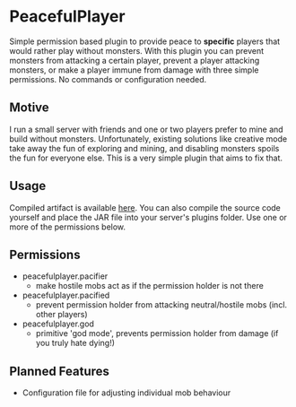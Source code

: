 # PeacefulPlayer
Simple permission based plugin to provide peace to **specific** players that would rather play without monsters. With
this plugin you can prevent monsters from attacking a certain player, prevent a player attacking monsters, or make a
player immune from damage with three simple permissions. No commands or configuration needed.

## Motive
I run a small server with friends and one or two players prefer to mine and build without monsters. Unfortunately,
existing solutions like creative mode take away the fun of exploring and mining, and disabling monsters spoils the fun
for everyone else. This is a very simple plugin that aims to fix that.

## Usage
Compiled artifact is available [here](https://dev.bukkit.org/projects/peacefulplayer). You can also compile the source
code yourself and place the JAR file into your server's plugins folder. Use one or more of the permissions below.

## Permissions
* peacefulplayer.pacifier
    - make hostile mobs act as if the permission holder is not there
* peacefulplayer.pacified
    - prevent permission holder from attacking neutral/hostile mobs (incl. other players)
* peacefulplayer.god
    - primitive 'god mode', prevents permission holder from damage (if you truly hate dying!)

## Planned Features
* Configuration file for adjusting individual mob behaviour